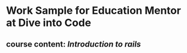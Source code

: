 # Work Sample for Education Mentor at Dive into Code
## course content: *__Introduction to rails__*
